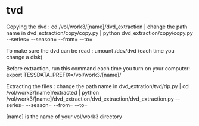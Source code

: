 # tvd

Copying the dvd :
    cd /vol/work3/[name]/dvd_extraction |
    change the path name in dvd_extraction/copy/copy.py |
    python dvd_extraction/copy/copy.py --series= --season= --from= --to=

To make sure the dvd can be read :
    umount /dev/dvd (each time you change a disk)

Before extraction, run this command each time you turn on your computer:
    export TESSDATA_PREFIX=/vol/work3/[name]/

Extracting the files :
    change the path name in dvd_extration/tvd/rip.py |
    cd /vol/work3/[name]/extracted |
    python /vol/work3/[name]/dvd_extraction/dvd_extraction/dvd_extraction.py --series= --season= --from= --to=

[name] is the name of your vol/work3 directory
